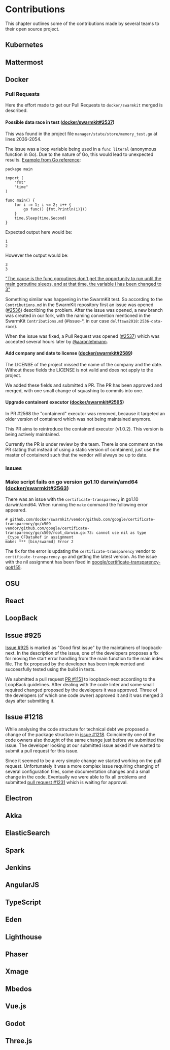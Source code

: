 # Contributions

This chapter outlines some of the contributions made by several teams to their open source project.

## Kubernetes

## Mattermost

## Docker

### Pull Requests

Here the effort made to get our Pull Requests to `docker/swarmkit` merged is described.

#### Possible data race in test ([docker/swarmkit#2537](https://github.com/docker/swarmkit/pull/2537))

This was found in the project file `manager/state/store/memory_test.go` at lines 2036-2054.

The issue was a loop variable being used in a `func literal` (anonymous function in Go). Due to the nature of Go, this would lead to unexpected results. [Example from Go reference](https://nanxiao.gitbooks.io/golang-101-hacks/content/posts/functional-literals.html):

```
package main

import (
    "fmt"
    "time"
)

func main() {
    for i := 1; i <= 2; i++ {
        go func() {fmt.Println(i)}()
    }
    time.Sleep(time.Second)
}
```

Expected output here would be:

```
1
2
```

However the output would be:

```
3
3
```

["The cause is the func goroutines don't get the opportunity to run until the main goroutine sleeps, and at that time, the variable i has been changed to 3"](https://nanxiao.gitbooks.io/golang-101-hacks/content/posts/functional-literals.html)

Something similar was happening in the SwarmKit test.
So according to the `Contributions.md` in the SwarmKit repository first an issue was opened ([#2536](https://github.com/docker/swarmkit/issues/2536)) describing the problem.
After the issue was opened, a new branch was created in our fork, with the naming convention mentioned in the SwarmKit `Contributions.md` (#issue-*, in our case `delftswa2018:2536-data-race`).

When the issue was fixed, a Pull Request was opened ([#2537](https://github.com/docker/swarmkit/pull/2537)) which was accepted several hours later by [@aaronlehmann](https://github.com/aaronlehmann).

#### Add company and date to license ([docker/swarmkit#2589](https://github.com/docker/swarmkit/pull/2589))

The LICENSE of the project missed the name of the company and the date. Without these fields the LICENSE is not valid and does not apply to the project.

We added these fields and submitted a PR. The PR has been approved and merged, with one small change of squashing to commits into one.

#### Upgrade containerd executor ([docker/swarmkit#2595](https://github.com/docker/swarmkit/pull/2595))

In PR #2568 the "containerd" executor was removed, because it targeted an older version of containerd which was not being maintained anymore.

This PR aims to reintroduce the containerd executor (v1.0.2). This version is being actively maintained.

Currently the PR is under review by the team. There is one comment on the PR stating that instead of using a static version of containerd, just use the master of containerd such that the vendor will always be up to date.

### Issues

### Make script fails on go version go1.10 darwin/amd64 ([docker/swarmkit#2563](https://github.com/docker/swarmkit/pull/2563))

There was an issue with the `certificate-transparency` in go1.10 darwin/amd64. When running the `make` command the following error appeared.

```text
# github.com/docker/swarmkit/vendor/github.com/google/certificate-transparency/go/x509
vendor/github.com/google/certificate-transparency/go/x509/root_darwin.go:73: cannot use nil as type _Ctype_CFDataRef in assignment
make: *** [bin/swarmd] Error 2
```

The fix for the error is updating the `certificate-transparency` vendor to `certificate-transparency-go` and getting the latest version. As the issue with the nil assignment has been fixed in [google/certificate-transparency-go#155](https://github.com/google/certificate-transparency-go/pull/155).

## OSU

## React

## LoopBack

## Issue #925
[Issue #925](https://github.com/strongloop/loopback-next/issues/925) is marked as "Good first issue" by the maintainers of loopback-next. 
In the description of the issue, one of the developers proposes a fix for moving the start error handling from the main function to the main index file. 
The fix proposed by the developer has been implemented and successfully tested using the build in tests.

We submitted a pull request [PR #1151](https://github.com/strongloop/loopback-next/pull/1151) to loopback-next according to the LoopBack guidelines.
After dealing with the code linter and some small required changed proposed by the developers it was approved.
Three of the developers (of which one code owner) approved it and it was merged 3 days after submitting it.

## Issue #1218
While analysing the code structure for technical debt we proposed a change of the package structure in [issue #1218](https://github.com/strongloop/loopback-next/issues/1218).
Coincidently one of the code owners also thought of the same change just before we submitted the issue.
The developer looking at our submitted issue asked if we wanted to submit a pull request for this issue.

Since it seemed to be a very simple change we started working on the pull request.
Unfortunately it was a more complex issue requiring changing of several configuration files, some documentation changes and a small change in the code.
Eventually we were able to fix all problems and submitted [pull request #1231](https://github.com/strongloop/loopback-next/pull/1231) which is waiting for approval.

## Electron

## Akka

## ElasticSearch

## Spark

## Jenkins

## AngularJS

## TypeScript

## Eden

## Lighthouse

## Phaser

## Xmage

## Mbedos

## Vue.js

## Godot

## Three.js
